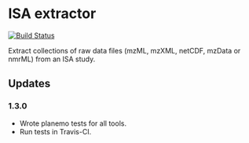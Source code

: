 # ISA extractor

[![Build Status](https://travis-ci.org/workflow4metabolomics/isa-extractor.svg?branch=master)](https://travis-ci.org/workflow4metabolomics/isa-extractor)

Extract collections of raw data files (mzML, mzXML, netCDF, mzData or nmrML) from an ISA study.

## Updates

### 1.3.0

 * Wrote planemo tests for all tools.
 * Run tests in Travis-CI.
